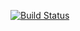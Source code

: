 
[![Build Status](https://travis-ci.org/galdor/erl-graphite.svg?branch=master)](https://travis-ci.org/galdor/erl-graphite)
